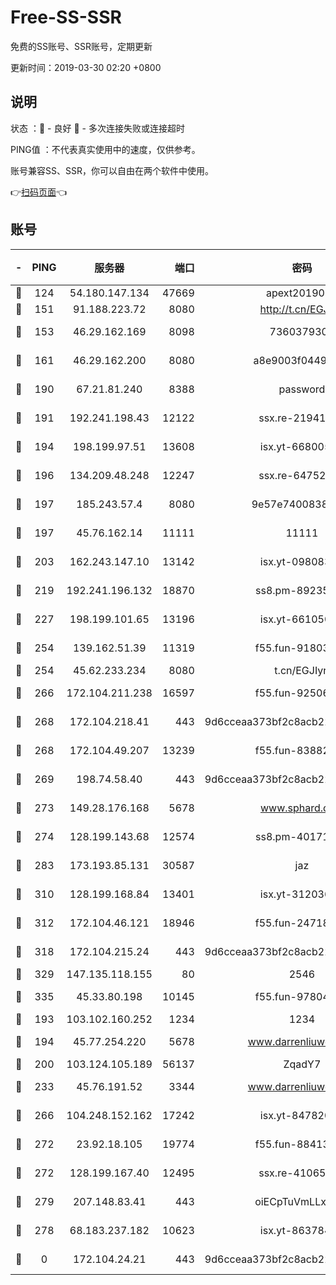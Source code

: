 # Free-SS-SSR

免费的SS账号、SSR账号，定期更新

更新时间：2019-03-30 02:20 +0800

## 说明

状态     ：🙂 - 良好 🙁 - 多次连接失败或连接超时

PING值   ：不代表真实使用中的速度，仅供参考。

账号兼容SS、SSR，你可以自由在两个软件中使用。

👉[扫码页面](https://liesauer.github.io/Free-SS-SSR/)👈

## 账号

|-|PING|服务器|端口|密码|加密方式|区域|
|:----:|:----:|:-----:|-----:|:----:|:----:|:----:|
|🙂|124|54.180.147.134|47669|apext2019001|chacha20|KR|
|🙂|151|91.188.223.72|8080|http://t.cn/EGJIyrl|rc4-md5|RU|
|🙂|153|46.29.162.169|8098|7360379305|aes-256-cfb||
|🙂|161|46.29.162.200|8080|a8e9003f0449cea5|chacha20-ietf|RU|
|🙂|190|67.21.81.240|8388|password|aes-256-cfb|US|
|🙂|191|192.241.198.43|12122|ssx.re-21941720|aes-256-cfb|US|
|🙂|194|198.199.97.51|13608|isx.yt-66800500|aes-256-cfb|US|
|🙂|196|134.209.48.248|12247|ssx.re-64752924|aes-256-cfb|US|
|🙂|197|185.243.57.4|8080|9e57e7400838a01e|chacha20-ietf|US|
|🙂|197|45.76.162.14|11111|11111|aes-256-cfb|SG|
|🙂|203|162.243.147.10|13142|isx.yt-09808373|aes-256-cfb|US|
|🙂|219|192.241.196.132|18870|ss8.pm-89235292|aes-256-cfb|US|
|🙂|227|198.199.101.65|13196|isx.yt-66105036|aes-256-cfb|US|
|🙂|254|139.162.51.39|11319|f55.fun-91803010|aes-256-cfb|SG|
|🙂|254|45.62.233.234|8080|t.cn/EGJIyrl|rc4-md5|CA|
|🙂|266|172.104.211.238|16597|f55.fun-92506432|aes-256-cfb|US|
|🙂|268|172.104.218.41|443|9d6cceaa373bf2c8acb22e60b6a58be6|aes-256-cfb|US|
|🙂|268|172.104.49.207|13239|f55.fun-83882442|aes-256-cfb|SG|
|🙂|269|198.74.58.40|443|9d6cceaa373bf2c8acb22e60b6a58be6|aes-256-cfb|US|
|🙂|273|149.28.176.168|5678|www.sphard.com|aes-256-cfb|AU|
|🙂|274|128.199.143.68|12574|ss8.pm-40171422|aes-256-cfb|SG|
|🙂|283|173.193.85.131|30587|jaz|aes-256-cfb|US|
|🙂|310|128.199.168.84|13401|isx.yt-31203634|aes-256-cfb|SG|
|🙂|312|172.104.46.121|18946|f55.fun-24718503|aes-256-cfb|SG|
|🙂|318|172.104.215.24|443|9d6cceaa373bf2c8acb22e60b6a58be6|aes-256-cfb|US|
|🙂|329|147.135.118.155|80|2546|chacha20|US|
|🙂|335|45.33.80.198|10145|f55.fun-97804502|aes-256-cfb|US|
|🙂|193|103.102.160.252|1234|1234|rc4-md5|JP|
|🙂|194|45.77.254.220|5678|www.darrenliuwei.com|aes-256-cfb|SG|
|🙂|200|103.124.105.189|56137|ZqadY7|chacha20|US|
|🙂|233|45.76.191.52|3344|www.darrenliuwei.com|aes-256-cfb|JP|
|🙂|266|104.248.152.162|17242|isx.yt-84782037|aes-256-cfb|SG|
|🙂|272|23.92.18.105|19774|f55.fun-88413753|aes-256-cfb|US|
|🙂|272|128.199.167.40|12495|ssx.re-41065683|aes-256-cfb|SG|
|🙂|279|207.148.83.41|443|oiECpTuVmLLxk4Ts|aes-256-cfb|AU|
|🙁|278|68.183.237.182|10623|isx.yt-86378455|aes-256-cfb|SG|
|🙁|0|172.104.24.21|443|9d6cceaa373bf2c8acb22e60b6a58be6|aes-256-cfb|US|
